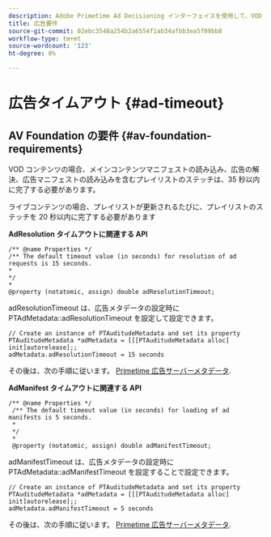 ```yaml
---
description: Adobe Primetime Ad Decisioning インターフェイスを使用して、VOD およびライブ/リニアコンテンツに広告を挿入できます。
title: 広告要件
source-git-commit: 02ebc3548a254b2a6554f1ab34afbb3ea5f09bb8
workflow-type: tm+mt
source-wordcount: '123'
ht-degree: 0%

---
```


# 広告タイムアウト {#ad-timeout}

## AV Foundation の要件 {#av-foundation-requirements}

VOD コンテンツの場合、メインコンテンツマニフェストの読み込み、広告の解決、広告マニフェストの読み込みを含むプレイリストのステッチは、35 秒以内に完了する必要があります。

ライブコンテンツの場合、プレイリストが更新されるたびに、プレイリストのステッチを 20 秒以内に完了する必要があります

**AdResolution タイムアウトに関連する API**

```
/** @name Properties */
/** The default timeout value (in seconds) for resolution of ad requests is 15 seconds.
*
*/
*
@property (notatomic, assign) double adResolutionTimeout;
```

adResolutionTimeout は、広告メタデータの設定時に PTAdMetadata::adResolutionTimeout を設定して設定できます。

```
// Create an instance of PTAuditudeMetadata and set its property
PTAuditudeMetadata *adMetadata = [[[PTAuditudeMetadata alloc] init]autorelease];;
adMetadata.adResolutionTimeout = 15 seconds
```

その後は、次の手順に従います。 [Primetime 広告サーバーメタデータ](/help/programming/tvsdk-3x-ios-prog/ios-3x-advertising/ios-3x-primetime-ad-serving-metadata/ios-3x-primetime-ad-serving-metadata.md).

**AdManifest タイムアウトに関連する API**

```
/** @name Properties */
 /** The default timeout value (in seconds) for loading of ad manifests is 5 seconds.
 *
 */
 *
 @property (notatomic, assign) double adManifestTimeout; 
```

adManifestTimeout は、広告メタデータの設定時に PTAdMetadata::adManifestTimeout を設定することで設定できます。


```
// Create an instance of PTAuditudeMetadata and set its property
PTAuditudeMetadata *adMetadata = [[[PTAuditudeMetadata alloc] init]autorelease];;
adMetadata.adManifestTimeout = 5 seconds
```

その後は、次の手順に従います。 [Primetime 広告サーバーメタデータ](/help/programming/tvsdk-3x-ios-prog/ios-3x-advertising/ios-3x-primetime-ad-serving-metadata/ios-3x-primetime-ad-serving-metadata.md).
